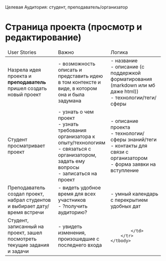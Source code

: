Целевая Аудитория: студент, преподаватель/организатор

# Страница проекта (просмотр и редактирование)
<table>
    <thead>
        <td>User Stories</td>
        <td>Важно</td>
        <td>Логика</td>
    </thead>
    <tbody>
        <tr>
            <td>
                Назрела идея проекта и <b>преподаватель</b> пришел создать новый проект
            </td>
            <td>
                - возможность описать и представить идею в том контексте и виде, в котором она и была задумана
            </td>
            <td>
                - название <br>
                - описание (с поддержкой форматирования (markdown или мб даже html)) <br>
                - технологии/теги/сферы <br>
            </td>
        </tr>
        <tr>
            <td>
                Студент просматривает проект
            </td>
            <td>
                - узнать о чем проект <br>
                - узнать требования организатора к опыту/технологиям <br>
                - связаться с организатором, задать ему вопросы <br>
                - записаться на проект
            </td>
            <td>
                - описание проекта <br>
                - технологии/сферы знаний/теги <br>
                - контакты для связи с организатором <br>
                - форма заявки на вступление
            </td>
        </tr>
        <tr>
            <td>
                Преподаватель создал проект, набрал студентов и выбирает дату/время встречи
            </td>
            <td>
                - видеть удобное время для всех участников <br>
                - ?получить аудиторию?<br>
            </td>
            <td>
                - умный календарь с перекрытием удобных дат <br>
            </td>
        </tr>
        <tr>
            <td>
                Студент, записанный на проект, зашел посмотреть текущие задания и задачи
            </td>
            <td>
                - увидеть изменения, произошедшие с последнего входа
            </td>
            <td>
                
            </td>
        </tr>
    </tbody>
</table>
